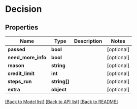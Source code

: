# Decision

## Properties
Name | Type | Description | Notes
------------ | ------------- | ------------- | -------------
**passed** | **bool** |  | [optional] 
**need_more_info** | **bool** |  | [optional] 
**reason** | **string** |  | [optional] 
**credit_limit** | **int** |  | [optional] 
**steps_run** | **string[]** |  | [optional] 
**extra** | **object** |  | [optional] 

[[Back to Model list]](../README.md#documentation-for-models) [[Back to API list]](../README.md#documentation-for-api-endpoints) [[Back to README]](../README.md)


